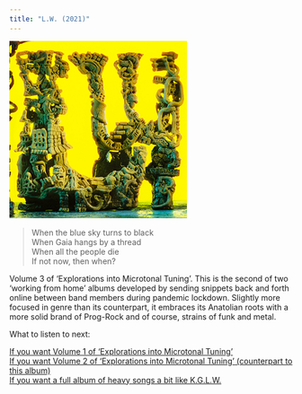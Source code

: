 ```yaml
---
title: "L.W. (2021)"
---
```


![album cover of L.W.](./cover.png)

> When the blue sky turns to black  
> When Gaia hangs by a thread  
> When all the people die  
> If not now, then when?

Volume 3 of ‘Explorations into Microtonal Tuning’. This is the second of two ‘working from home’ albums developed by sending snippets back and forth online between band members during pandemic lockdown. Slightly more focused in genre than its counterpart, it embraces its Anatolian roots with a more solid brand of Prog-Rock and of course, strains of funk and metal.

What to listen to next:
  
[If you want Volume 1 of ‘Explorations into Microtonal Tuning’](../flying-microtonal-banana)  
[If you want Volume 2 of ‘Explorations into Microtonal Tuning’ (counterpart to this album)](../kg)  
[If you want a full album of heavy songs a bit like K.G.L.W.](../infest-the-rats-nest)
